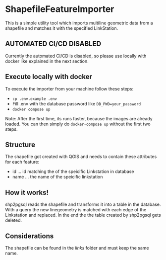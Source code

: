 <!--
SPDX-FileCopyrightText: NOI Techpark <digital@noi.bz.it>

SPDX-License-Identifier: CC0-1.0
-->

ShapefileFeatureImporter
==========================
This is a simple utility tool which imports multiline geometric data from a shapefile and matches it with the specified LinkStation.

## AUTOMATED CI/CD DISABLED
Currently the automated CI/CD is disabled, so please use locally with docker like explained in the next section.

## Execute locally with docker
To execute the importer from your machine follow these steps:
 - `cp .env.example .env`
 - Fill .env with the database password like `DB_PWD=your_password`
 - `docker compose up`

Note: After the first time, its runs faster, because the images are already loaded. You can then simply do `docker-compose up` without the first two steps.

## Structure
The shapefile got created with QGIS and needs to contain these attributes for each feature:
- id   ... id matching the of the speicific Linkstation in database
- name ... the name of the speicific linkstation

## How it works!
shp2pgsql reads the shapefile and transforms it into a table in the database. With a query the new linegeometry is matched with each edge of the Linkstation and replaced. In the end the the table created by shp2pgsql gets deleted.

## Considerations
The shapefile can be found in the *links* folder and must keep the same name.
